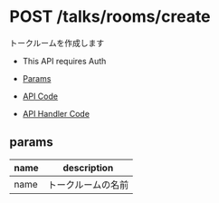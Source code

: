 # POST /talks/rooms/create

トークルームを作成します

- This API requires Auth

- [Params](#params)
- [API Code](/src/endpoints/talks/rooms/create.js)
- [API Handler Code](/src/handlers/web/talks/rooms/create.js)

## params


name|description
---|---
name|トークルームの名前
